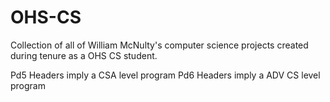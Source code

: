 # OHS-CS
Collection of all of William McNulty's computer science projects created during tenure as a OHS CS student.

Pd5 Headers imply a CSA level program
Pd6 Headers imply a ADV CS level program
